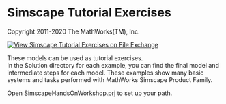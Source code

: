 # **Simscape Tutorial Exercises**
Copyright 2011-2020 The MathWorks(TM), Inc.

[![View Simscape Tutorial Exercises on File Exchange](https://www.mathworks.com/matlabcentral/images/matlab-file-exchange.svg)](https://www.mathworks.com/matlabcentral/fileexchange/17238-simscape-tutorial-exercises)

These models can be used as tutorial exercises.  
In the Solution directory for each example, you can find the final model and 
intermediate steps for each model.  These examples show many basic systems
and tasks performed with MathWorks Simscape Product Family.

Open SimscapeHandsOnWorkshop.prj to set up your path.

